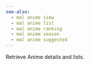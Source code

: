 ```yaml
---
see-also:
  - mal anime view
  - mal anime list
  - mal anime ranking
  - mal anime season
  - mal anime suggested
---
```

Retrieve Anime details and lists.